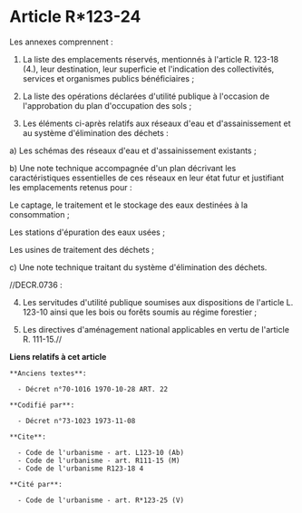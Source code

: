 # Article R*123-24

Les annexes comprennent :

1. La liste des emplacements réservés, mentionnés à l'article R. 123-18 (4.), leur destination, leur superficie et
l'indication des collectivités, services et organismes publics bénéficiaires ;

2. La liste des opérations déclarées d'utilité publique à l'occasion de l'approbation du plan d'occupation des sols ;

3. Les éléments ci-après relatifs aux réseaux d'eau et d'assainissement et au système d'élimination des déchets :

a) Les schémas des réseaux d'eau et d'assainissement existants ;

b) Une note technique accompagnée d'un plan décrivant les caractéristiques essentielles de ces réseaux en leur état futur et
justifiant les emplacements retenus pour :

Le captage, le traitement et le stockage des eaux destinées à la consommation ;

Les stations d'épuration des eaux usées ;

Les usines de traitement des déchets ;

c) Une note technique traitant du système d'élimination des déchets.

//DECR.0736 :

4. Les servitudes d'utilité publique soumises aux dispositions de l'article L. 123-10 ainsi que les bois ou forêts soumis au
régime forestier ;

5. Les directives d'aménagement national applicables en vertu de l'article R. 111-15.//

**Liens relatifs à cet article**

	**Anciens textes**:

	  - Décret n°70-1016 1970-10-28 ART. 22

	**Codifié par**:

	  - Décret n°73-1023 1973-11-08

	**Cite**:

	  - Code de l'urbanisme - art. L123-10 (Ab)
	  - Code de l'urbanisme - art. R111-15 (M)
	  - Code de l'urbanisme R123-18 4

	**Cité par**:

	  - Code de l'urbanisme - art. R*123-25 (V)
